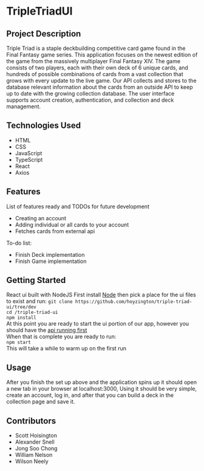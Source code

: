 # TripleTriadUI

## Project Description

Triple Triad is a staple deckbuilding competitive card game found in the Final Fantasy game series. This application focuses on the newest edition of the game from the massively multiplayer Final Fantasy XIV. The game consists of two players, each with their own deck of 6 unique cards, and hundreds of possible combinations of cards from a vast collection that grows with every update to the live game. Our API collects and stores to the database relevant information about the cards from an outside API to keep up to date with the growing collection database. The user interface supports account creation, authentication, and collection and deck management.

## Technologies Used

* HTML
* CSS
* JavaScript
* TypeScript
* React
* Axios

## Features

List of features ready and TODOs for future development

* Creating an account
* Adding individual or all cards to your account
* Fetches cards from external api


To-do list:
* Finish Deck implementation
* Finish Game implementation

## Getting Started
   React ui built with NodeJS
   First install [Node](https://nodejs.org/en/download/) then pick a place for the ui files to exist and run:
   `git clone https://github.com/hoyzington/triple-triad-ui/tree/dev`  
   `cd /triple-triad-ui`  
   `npm install`  
   At this point you are ready to start the ui portion of our app, however you should have the [api running first](https://github.com/Dragonimi/TripleTriadAPI/tree/dev)  
   When that is complete you are ready to run:  
   `npm start`  
   This will take a while to warm up on the first run   

## Usage

After you finish the set up above and the application spins up it should open a new tab in your browser at localhost:3000, Using it should be very simple, create an account, log in, and after that you can build a deck in the collection page and save it.

## Contributors

* Scott Hoisington
* Alexander Snell
* Jong Soo Chong
* William Nelson
* Wilson Neely
